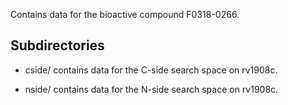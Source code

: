 Contains data for the bioactive compound F0318-0266.

## Subdirectories

- cside/ contains data for the C-side search space on rv1908c.

- nside/ contains data for the N-side search space on rv1908c.

